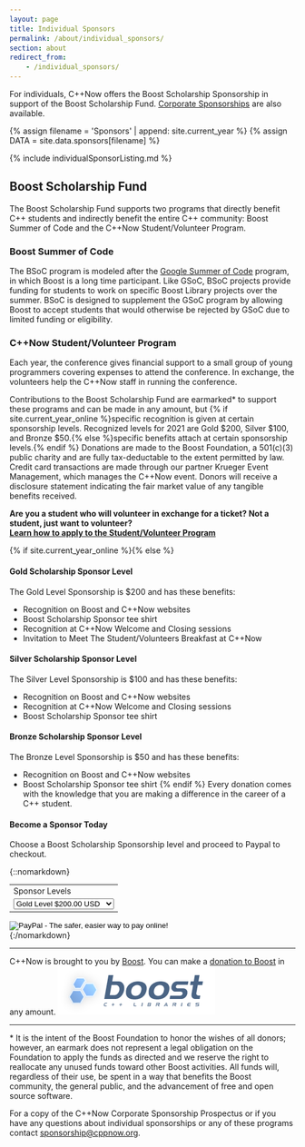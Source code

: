```yaml
---
layout: page
title: Individual Sponsors
permalink: /about/individual_sponsors/
section: about
redirect_from:
    - /individual_sponsors/
---
```


For individuals, C++Now offers the Boost Scholarship Sponsorship in support of the Boost Scholarship Fund. [Corporate Sponsorships](/about/corporate_sponsors/) are also available.


{% assign filename = 'Sponsors' | append: site.current_year %}
{% assign DATA = site.data.sponsors[filename] %}

{% include individualSponsorListing.md %}


## Boost Scholarship Fund

The Boost Scholarship Fund supports two programs that directly benefit C++ students and indirectly benefit the entire C++ community: Boost Summer of Code and the C++Now Student/Volunteer Program.

### Boost Summer of Code

The BSoC program is modeled after the [Google Summer of Code](https://developers.google.com/open-source/gsoc/) program, in which Boost is a long time participant. Like GSoC, BSoC projects provide funding for students to work on specific Boost Library projects over the summer. BSoC is designed to supplement the GSoC program by allowing Boost to accept students that would otherwise be rejected by GSoC due to limited funding or eligibility.

### C++Now Student/Volunteer Program

Each year, the conference gives financial support to a small group of young programmers covering expenses to attend the conference. In exchange, the volunteers help the C++Now staff in running the conference.

Contributions to the Boost Scholarship Fund are earmarked* to support these programs and can be made in any amount, but {% if site.current_year_online %}specific recognition is given at certain sponsorship levels. Recognized levels for 2021 are Gold $200, Silver $100, and Bronze $50.{% else %}specific benefits attach at certain sponsorship levels.{% endif %} Donations are made to the Boost Foundation, a 501(c)(3) public charity and are fully tax-deductable to the extent permitted by law. Credit card transactions are made through our partner Krueger Event Management, which manages the C++Now event. Donors will receive a disclosure statement indicating the fair market value of any tangible benefits received.

**Are you a student who will volunteer in exchange for a ticket? Not a student, just want to volunteer?<br>[Learn how to apply to the Student/Volunteer Program](/about/volunteer_program/)**

{% if site.current_year_online %}{% else %}
#### Gold Scholarship Sponsor Level

The Gold Level Sponsorship is $200 and has these benefits:

* Recognition on Boost and C++Now websites
* Boost Scholarship Sponsor tee shirt
* Recognition at C++Now Welcome and Closing sessions
* Invitation to Meet The Student/Volunteers Breakfast at C++Now

#### Silver Scholarship Sponsor Level

The Silver Level Sponsorship is $100 and has these benefits:

* Recognition on Boost and C++Now websites
* Recognition at C++Now Welcome and Closing sessions
* Boost Scholarship Sponsor tee shirt

#### Bronze Scholarship Sponsor Level

The Bronze Level Sponsorship is $50 and has these benefits:

* Recognition on Boost and C++Now websites
* Boost Scholarship Sponsor tee shirt
{% endif %}
Every donation comes with the knowledge that you are making a difference in the career of a C++ student.

#### Become a Sponsor Today

Choose a Boost Scholarship Sponsorship level and proceed to Paypal to checkout.

{::nomarkdown}
<form target="paypal" action="https://www.paypal.com/cgi-bin/webscr" method="post">
 <input type="hidden" name="cmd" value="_s-xclick">
 <input type="hidden" name="hosted_button_id" value="8YPSJLHDD83UN">
 <table>
  <tr>
   <td>
    <input type="hidden" name="on0" value="Sponsor Levels">Sponsor Levels
   </td>
  </tr>
  <tr>
   <td>
    <select name="os0">
     <option value="Gold Level">Gold Level $200.00 USD</option>
     <option value="Silver Level">Silver Level $100.00 USD</option>
     <option value="Bronze Level">Bronze Level $50.00 USD</option>
    </select>
   </td>
  </tr>
 </table>
 <input type="hidden" name="currency_code" value="USD">
 <input type="image" src="https://www.paypalobjects.com/en_US/i/btn/btn_cart_LG.gif" border="0" name="submit" alt="PayPal - The safer, easier way to pay online!">
 <img alt="" border="0" src="https://www.paypalobjects.com/en_US/i/scr/pixel.gif" width="1" height="1">
</form>
{:/nomarkdown}

---

C++Now is brought to you by [Boost](http://www.boost.org). You can make a [donation to Boost](http://www.boost.org/donate/) in any amount.
<a href="http://www.boost.org" class="sponsorLink" target="_blank" rel="noopener noreferrer">
    <img src="/assets/img/sponsors/boost.png" class="sponsorImage" alt="Boost">
</a>

---

<p>* It is the intent of the Boost Foundation to honor the wishes of all donors; however, an earmark does not represent a legal obligation on the Foundation to apply the funds as directed and we reserve the right to reallocate any unused funds toward other Boost activities. All funds will, regardless of their use, be spent in a way that benefits the Boost community, the general public, and the advancement of free and open source software.</p>

For a copy of the C++Now Corporate Sponsorship Prospectus or if you have any questions about individual sponsorships or any of these programs contact [sponsorship@cppnow.org](mailto:sponsorship@cppnow.org).
